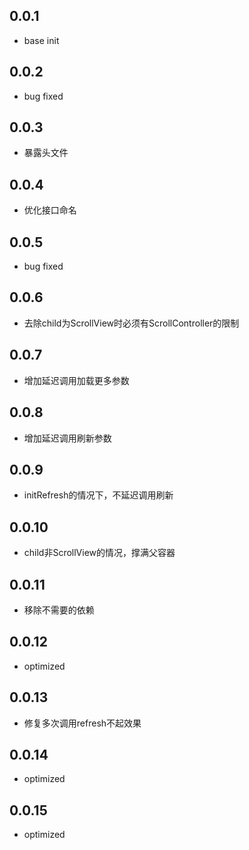 ## 0.0.1

- base init

## 0.0.2

- bug fixed

## 0.0.3

- 暴露头文件

## 0.0.4

- 优化接口命名

## 0.0.5

- bug fixed

## 0.0.6

- 去除child为ScrollView时必须有ScrollController的限制

## 0.0.7

- 增加延迟调用加载更多参数

## 0.0.8

- 增加延迟调用刷新参数

## 0.0.9

- initRefresh的情况下，不延迟调用刷新

## 0.0.10

- child非ScrollView的情况，撑满父容器

## 0.0.11

- 移除不需要的依赖

## 0.0.12

- optimized

## 0.0.13

- 修复多次调用refresh不起效果

## 0.0.14

- optimized

## 0.0.15

- optimized

